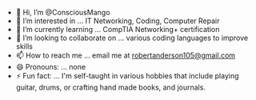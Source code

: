 - 👋 Hi, I’m @ConsciousMango
- 👀 I’m interested in ... IT Networking, Coding, Computer Repair
- 🌱 I’m currently learning ... CompTIA Networking+ certification
- 💞️ I’m looking to collaborate on ... various coding languages to improve skills
- 📫 How to reach me ... email me at robertanderson105@gmail.com
- 😄 Pronouns: ... none
- ⚡ Fun fact: ... I'm self-taught in various hobbies that include playing guitar, drums, or crafting hand made books, and journals. 

<!---
ConsciousMango/ConsciousMango is a ✨ special ✨ repository because its `README.md` (this file) appears on your GitHub profile.
You can click the Preview link to take a look at your changes.
--->
